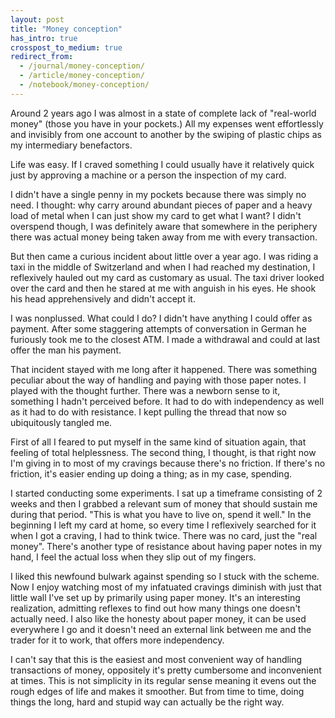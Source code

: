 ```yaml
---
layout: post
title: "Money conception"
has_intro: true
crosspost_to_medium: true
redirect_from:
  - /journal/money-conception/
  - /article/money-conception/
  - /notebook/money-conception/
---
```


Around 2 years ago I was almost in a state of complete lack of "real-world money" (those you have in your pockets.) All my expenses went effortlessly and invisibly from one account to another by the swiping of plastic chips as my intermediary benefactors.

Life was easy. If I craved something I could usually have it relatively quick just by approving a machine or a person the inspection of my card.

I didn't have a single penny in my pockets because there was simply no need. I thought: why carry around abundant pieces of paper and a heavy load of metal when I can just show my card to get what I want? I didn't overspend though, I was definitely aware that somewhere in the periphery there was actual money being taken away from me with every transaction.

But then came a curious incident about little over a year ago. I was riding a taxi in the middle of Switzerland and when I had reached my destination, I reflexively hauled out my card as customary as usual. The taxi driver looked over the card and then he stared at me with anguish in his eyes. He shook his head apprehensively and didn't accept it.

I was nonplussed. What could I do? I didn't have anything I could offer as payment. After some staggering attempts of conversation in German he furiously took me to the closest ATM. I made a withdrawal and could at last offer the man his payment.

That incident stayed with me long after it happened. There was something peculiar about the way of handling and paying with those paper notes. I played with the thought further. There was a newborn sense to it, something I hadn't perceived before. It had to do with independency as well as it had to do with resistance. I kept pulling the thread that now so ubiquitously tangled me.

First of all I feared to put myself in the same kind of situation again, that feeling of total helplessness. The second thing, I thought, is that right now I'm giving in to most of my cravings because there's no friction. If there's no friction, it's easier ending up doing a thing; as in my case, spending.

I started conducting some experiments. I sat up a timeframe consisting of 2 weeks and then I grabbed a relevant sum of money that should sustain me during that period. "This is what you have to live on, spend it well." In the beginning I left my card at home, so every time I reflexively searched for it when I got a craving, I had to think twice. There was no card, just the "real money". There's another type of resistance about having paper notes in my hand, I feel the actual loss when they slip out of my fingers.

I liked this newfound bulwark against spending so I stuck with the scheme. Now I enjoy watching most of my infatuated cravings diminish with just that little wall I've set up by primarily using paper money. It's an interesting realization, admitting reflexes to find out how many things one doesn't actually need. I also like the honesty about paper money, it can be used everywhere I go and it doesn't need an external link between me and the trader for it to work, that offers more independency.

I can't say that this is the easiest and most convenient way of handling transactions of money, oppositely it's pretty cumbersome and inconvenient at times. This is not simplicity in its regular sense meaning it evens out the rough edges of life and makes it smoother. But from time to time, doing things the long, hard and stupid way can actually be the right way.
